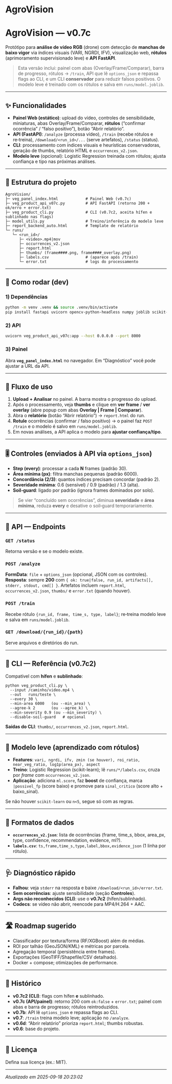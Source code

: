 # AgroVision
# AgroVision — v0.7c

Protótipo para **análise de vídeo RGB** (drone) com detecção de **manchas de baixo vigor** via índices visuais (VARI, NGRDI, IFV), visualização web, **rótulos** (aprimoramento supervisionado leve) e **API FastAPI**.

> Esta versão inclui: painel com abas (Overlay/Frame/Comparar), barra de progresso, rótulos → `/train`, API que lê `options_json` e repassa flags ao CLI, e um CLI **conservador** para reduzir falsos positivos. O modelo leve é treinado com os rótulos e salva em `runs/model.joblib`.

---

## ✨ Funcionalidades

- **Painel Web (estático)**: upload do vídeo, controles de sensibilidade, miniaturas, abas Overlay/Frame/Comparar, **rótulos** (“confirmar ocorrência” / “falso positivo”), botão “Abrir relatório”.
- **API (FastAPI)**: `/analyze` (processa vídeo), `/train` (recebe rótulos e re‑treina), `/download/<run_id>/...` (serve artefatos), `/status` (status).
- **CLI**: processamento com índices visuais e heurísticas conservadoras, geração de thumbs, relatório HTML e `occurrences_v2.json`.
- **Modelo leve** (opcional): Logistic Regression treinada com rótulos; ajusta confiança e tipo nas próximas análises.

---

## 📁 Estrutura do projeto

```
AgroVision/
├─ veg_panel_index.html            # Painel Web (v0.7c)
├─ veg_product_api_v07c.py         # API FastAPI (retorno 200 + ok/erro + error.txt)
├─ veg_product_cli.py              # CLI (v0.7c2, aceita hífen e sublinhado nas flags)
├─ model_utils.py                  # Treino/inferência do modelo leve
├─ report_backend_auto.html        # Template de relatório
└─ runs/
   └─ <run_id>/
      ├─ <video>.mp4|mov
      ├─ occurrences_v2.json
      ├─ report.html
      ├─ thumbs/ (frame####.png, frame####_overlay.png)
      ├─ labels.csv                # (aparece após /train)
      └─ error.txt                 # logs do processamento
```

---

## 🚀 Como rodar (dev)

### 1) Dependências
```bash
python -m venv .venv && source .venv/bin/activate
pip install fastapi uvicorn opencv-python-headless numpy joblib scikit-learn
```

### 2) API
```bash
uvicorn veg_product_api_v07c:app --host 0.0.0.0 --port 8000
```

### 3) Painel
Abra **`veg_panel_index.html`** no navegador. Em “Diagnóstico” você pode ajustar a URL da API.

---

## 🧪 Fluxo de uso

1. **Upload + Analisar** no painel. A barra mostra o progresso do upload.
2. Após o processamento, veja **thumbs** e clique em **ver frame** / **ver overlay** (abre popup com abas **Overlay | Frame | Comparar**).
3. Abra o **relatório** (botão “Abrir relatório”) → `report.html` do run.
4. **Rotule** ocorrências (confirmar / falso positivo) → o painel faz `POST /train` e o modelo é salvo em `runs/model.joblib`.
5. Em novas análises, a API aplica o modelo para **ajustar confiança/tipo**.

---

## 🎚️ Controles (enviados à API via `options_json`)

- **Step (every)**: processar a cada **N** frames (padrão 30).
- **Área mínima (px)**: filtra manchas pequenas (padrão 6000).
- **Concordância (2/3)**: quantos índices precisam concordar (padrão 2).
- **Severidade mínima**: 0.6 (sensível) / 0.9 (padrão) / 1.3 (alta).
- **Soil‑guard**: ligado por padrão (ignora frames dominados por solo).

> Se vier “concluído sem ocorrências”, diminua **severidade** e **área mínima**, reduza **every** e desative o soil‑guard temporariamente.

---

## 🔌 API — Endpoints

### `GET /status`
Retorna versão e se o modelo existe.

### `POST /analyze`
**FormData**: `file` + `options_json` (opcional, JSON com os controles).
**Resposta**: sempre **200** com `{ ok: true|false, run_id, artifacts[], stderr, stdout, cmd[] }`.
Artefatos incluem `report.html`, `occurrences_v2.json`, `thumbs/` e `error.txt` (quando houver).

### `POST /train`
Recebe rótulo `{run_id, frame, time_s, type, label}`; re‑treina modelo leve e salva em `runs/model.joblib`.

### `GET /download/{run_id}/{path}`
Serve arquivos e diretórios do run.

---

## 🧰 CLI — Referência (v0.7c2)

Compatível com **hífen** e **sublinhado**:
```
python veg_product_cli.py \
  --input /caminho/video.mp4 \
  --out   runs/teste \
  --every 30 \
  --min-area 6000   (ou --min_area) \
  --agree-k 2       (ou --agree_k) \
  --min-severity 0.9 (ou --min_severity) \
  --disable-soil-guard   # opcional
```

**Saídas do CLI**: `thumbs/`, `occurrences_v2.json`, `report.html`.

---

## 🧠 Modelo leve (aprendizado com rótulos)

- **Features**: `vari, ngrdi, ifv, zmin (se houver), roi_ratio, near_veg_ratio, log1p(area_px), aspect`
- **Treino**: Logistic Regression (scikit-learn); lê `runs/*/labels.csv`, cruza por *frame* com `occurrences_v2.json`.
- **Aplicação**: adiciona `ml.score`, faz **boost** de confiança, marca `|possivel_fp` (score baixo) e promove para `sinal_critico` (score alto + baixo_sinal).

Se não houver `scikit-learn` ou `n<5`, segue só com as regras.

---

## 🧩 Formatos de dados

- **`occurrences_v2.json`**: lista de ocorrências (frame, time_s, bbox, area_px, type, confidence, recommendation, evidence, ml?).
- **`labels.csv`**: `ts,frame,time_s,type,label,bbox,evidence_json` (1 linha por rótulo).

---

## 🩺 Diagnóstico rápido

- **Falhou**: veja `stderr` na resposta e baixe `/download/<run_id>/error.txt`.
- **Sem ocorrências**: ajuste sensibilidade (seção **Controles**).
- **Args não reconhecidos (CLI)**: use o **v0.7c2** (hífen/sublinhado).
- **Codecs**: se vídeo não abrir, reencode para MP4/H.264 + AAC.

---

## 🛣️ Roadmap sugerido

- Classificador por textura/forma (RF/XGBoost) além de médias.
- ROI por talhão (GeoJSON/KML) e métricas por parcela.
- Agregação temporal (persistência entre frames).
- Exportações (GeoTIFF/Shapefile/CSV detalhado).
- Docker + compose; otimizações de performance.

---

## 🧾 Histórico

- **v0.7c2 (CLI)**: flags com hífen **e** sublinhado.
- **v0.7c (API/painel)**: retorno 200 com `ok:false` + `error.txt`; painel com abas e barra de progresso; rótulos reintroduzidos.
- **v0.7b**: API lê `options_json` e repassa flags ao CLI.
- **v0.7**: `/train` treina modelo leve; aplicação no `/analyze`.
- **v0.6d**: “Abrir relatório” prioriza `report.html`; thumbs robustas.
- **v0.6**: base do projeto.

---

## 📜 Licença

Defina sua licença (ex.: MIT).

---

_Atualizado em 2025-09-18 20:23:02_
